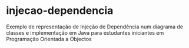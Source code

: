 # injecao-dependencia
Exemplo de representação de Injeção de Dependência num diagrama de classes e implementação em Java para estudantes iniciantes em Programação Orientada a Objectos
